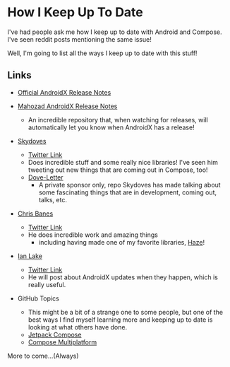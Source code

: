 # How I Keep Up To Date

I've had people ask me how I keep up to date with Android and Compose.
I've seen reddit posts mentioning the same issue!

Well, I'm going to list all the ways I keep up to date with this stuff!

## Links

- [Official AndroidX Release Notes](https://developer.android.com/jetpack/androidx/versions/all-channel)

- [Mahozad AndroidX Release Notes](https://github.com/mahozad/androidx-release-notes)
    - An incredible repository that, when watching for releases, will automatically let you know when AndroidX has a
      release!

- [Skydoves](https://github.com/skydoves)
    - [Twitter Link](https://x.com/github_skydoves)
    - Does incredible stuff and some really nice libraries! I've seen him tweeting out new things that are coming out in
      Compose, too!
    - [Dove-Letter](https://github.com/doveletter/dove-letter)
        - A private sponsor only, repo Skydoves has made talking about some fascinating things that are in development,
          coming out, talks, etc.

- [Chris Banes](https://github.com/chrisbanes/)
    - [Twitter Link](https://x.com/chrisbanes)
    - He does incredible work and amazing things
        - including having made one of my favorite libraries, [Haze](https://github.com/chrisbanes/haze)!

- [Ian Lake](https://github.com/ianhanniballake)
    - [Twitter Link](https://x.com/ianhlake)
    - He will post about AndroidX updates when they happen, which is really useful.

- GitHub Topics
    - This might be a bit of a strange one to some people, but one of the best ways I find myself learning more and
      keeping up to date is looking at what others have done.
    - [Jetpack Compose](https://github.com/topics/jetpack-compose?o=desc&s=updated)
    - [Compose Multiplatform](https://github.com/topics/compose-multiplatform?o=desc&s=updated)

More to come...(Always)